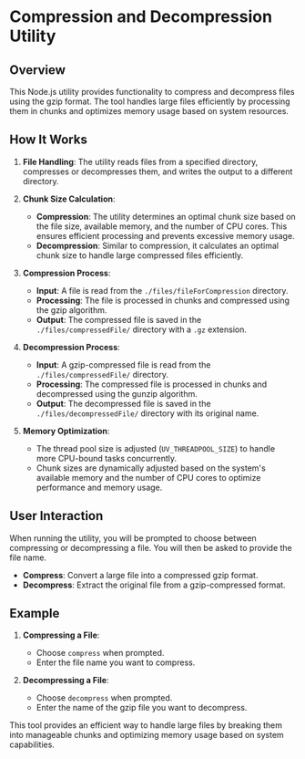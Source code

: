 # Compression and Decompression Utility

## Overview

This Node.js utility provides functionality to compress and decompress files using the gzip format. The tool handles large files efficiently by processing them in chunks and optimizes memory usage based on system resources.

## How It Works

1. **File Handling**: The utility reads files from a specified directory, compresses or decompresses them, and writes the output to a different directory.

2. **Chunk Size Calculation**: 
   - **Compression**: The utility determines an optimal chunk size based on the file size, available memory, and the number of CPU cores. This ensures efficient processing and prevents excessive memory usage.
   - **Decompression**: Similar to compression, it calculates an optimal chunk size to handle large compressed files efficiently.

3. **Compression Process**:
   - **Input**: A file is read from the `./files/fileForCompression` directory.
   - **Processing**: The file is processed in chunks and compressed using the gzip algorithm.
   - **Output**: The compressed file is saved in the `./files/compressedFile/` directory with a `.gz` extension.

4. **Decompression Process**:
   - **Input**: A gzip-compressed file is read from the `./files/compressedFile/` directory.
   - **Processing**: The compressed file is processed in chunks and decompressed using the gunzip algorithm.
   - **Output**: The decompressed file is saved in the `./files/decompressedFile/` directory with its original name.

5. **Memory Optimization**: 
   - The thread pool size is adjusted (`UV_THREADPOOL_SIZE`) to handle more CPU-bound tasks concurrently.
   - Chunk sizes are dynamically adjusted based on the system's available memory and the number of CPU cores to optimize performance and memory usage.

## User Interaction

When running the utility, you will be prompted to choose between compressing or decompressing a file. You will then be asked to provide the file name.

- **Compress**: Convert a large file into a compressed gzip format.
- **Decompress**: Extract the original file from a gzip-compressed format.

## Example

1. **Compressing a File**:
   - Choose `compress` when prompted.
   - Enter the file name you want to compress.

2. **Decompressing a File**:
   - Choose `decompress` when prompted.
   - Enter the name of the gzip file you want to decompress.

This tool provides an efficient way to handle large files by breaking them into manageable chunks and optimizing memory usage based on system capabilities.
